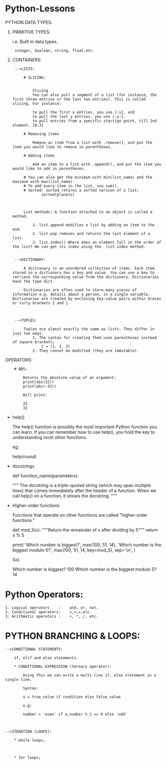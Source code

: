 # Python-Lessons

PYTHON DATA TYPES:

1. PRIMITIVE TYPES:

    i.e. Built in data types.

        integer, boolean, string, float,etc.

2. CONTAINERS:



        -->LISTS:

            # SLICING:


                Slicing
                You can also pull a segment of a list (for instance, the first three entries or the last two entries). This is called slicing. For instance:

                to pull the first x entries, you use [:x], and
                to pull the last y entries, you use [-y:].
                to pull entries from a specific startign point, till 2nd element. [0:3]

            # Removing items
                
                Remove an item from a list with .remove(), and put the item you would like to remove in parentheses.

            # Adding items

                Add an item to a list with .append(), and put the item you would like to add in parentheses.

            # You can also get the minimum with min(list_name) and the maximum with max(list_name).
            # To add every item in the list, use sum().
            # Sorted: sorted returns a sorted version of a list;
                    sorted(planets)



            List methods: A function attached to an object is called a method.

                1. list.append modifies a list by adding an item to the end.
                2. list.pop removes and returns the last element of a list.
                3. list.index() Where does an element fall in the order of the list? We can get its index using the  list.index method.


        -->DICTIONARY:

            A dictionary is an unordered collection of items. Each item stored in a dictionary has a key and value. You can use a key to retrieve the corresponding value from the dictionary. Dictionaries have the type dict.

            Dictionaries are often used to store many pieces of information e.g. details about a person, in a single variable. Dictionaries are created by enclosing key-value pairs within braces or curly brackets { and }.



        -->TUPLES:

            Tuples are almost exactly the same as lists. They differ in just two ways.
                1. The syntax for creating them uses parentheses instead of square brackets;
                    t = (1, 2, 3)
                2: They cannot be modified (they are immutable).





OPERATORS:


        # ABS:

            Returns the absolute value of an argument:
            print(abs(32))
            print(abs(-32))

            Will print:

            32
            32

        
* help()

    The help() function is possibly the most important Python function you can learn. If you can remember how to use help(), you hold the key to understanding most other functions.

    eg:

    help(round)


* docstrings


    def function_name(parameters):

    """ The docstring is a triple-quoted string (which may span multiple lines) that comes immediately after the header of a function. When we call help() on a function, it shows the docstring.
    """



* Higher-order functions

    Functions that operate on other functions are called "higher-order functions." 

    def mod_5(x):
    """Return the remainder of x after dividing by 5"""
    return x % 5

    print(
    'Which number is biggest?',
    max(100, 51, 14),
    'Which number is the biggest modulo 5?',
    max(100, 51, 14, key=mod_5),
    sep='\n',
    )


    Sol.

    Which number is biggest?
    100
    Which number is the biggest modulo 5?
    14



# Python Operators:


    1. Logical operators    :    and, or, not.
    2. Conditional operators:    >,<,=,etc.
    3. Arithmetic operators :    +, *, /, etc.


# PYTHON BRANCHING & LOOPS:

    -->CONDITIONAL STATEMENTS:

        if, elif and else statements.

        * CONDITIONAL EXPRESSION (ternary operator):

            Using this we can write a multi line if, else statement in a single line.

            Syntax:

            x = true_value if condition else false_value

            e.g:

            number = 'even' if a_number % 2 == 0 else 'odd'


    
    -->ITERATION (LOOPS):

        * while loops;

        

        * for loops; 



